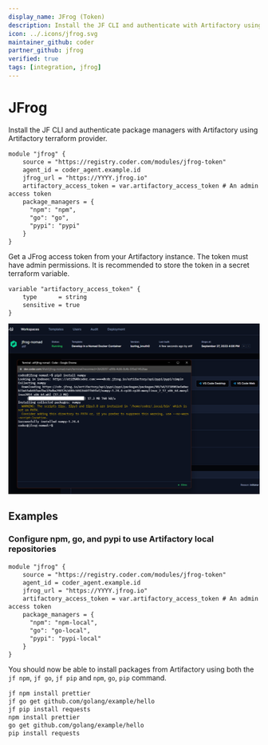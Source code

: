```yaml
---
display_name: JFrog (Token)
description: Install the JF CLI and authenticate with Artifactory using Artifactory terraform provider.
icon: ../.icons/jfrog.svg
maintainer_github: coder
partner_github: jfrog
verified: true
tags: [integration, jfrog]
---
```


# JFrog

Install the JF CLI and authenticate package managers with Artifactory using Artifactory terraform provider.

```hcl
module "jfrog" {
    source = "https://registry.coder.com/modules/jfrog-token"
    agent_id = coder_agent.example.id
    jfrog_url = "https://YYYY.jfrog.io"
    artifactory_access_token = var.artifactory_access_token # An admin access token
    package_managers = {
      "npm": "npm",
      "go": "go",
      "pypi": "pypi"
    }
}
```

Get a JFrog access token from your Artifactory instance. The token must have admin permissions. It is recommended to store the token in a secret terraform variable.

```hcl
variable "artifactory_access_token" {
    type      = string
    sensitive = true
}
```

![JFrog](../.images/jfrog.png)

## Examples

### Configure npm, go, and pypi to use Artifactory local repositories

```hcl
module "jfrog" {
    source = "https://registry.coder.com/modules/jfrog-token"
    agent_id = coder_agent.example.id
    jfrog_url = "https://YYYY.jfrog.io"
    artifactory_access_token = var.artifactory_access_token # An admin access token
    package_managers = {
      "npm": "npm-local",
      "go": "go-local",
      "pypi": "pypi-local"
    }
}
```

You should now be able to install packages from Artifactory using both the `jf npm`, `jf go`, `jf pip` and `npm`, `go`, `pip` command.

```shell
jf npm install prettier
jf go get github.com/golang/example/hello
jf pip install requests
npm install prettier
go get github.com/golang/example/hello
pip install requests
```
